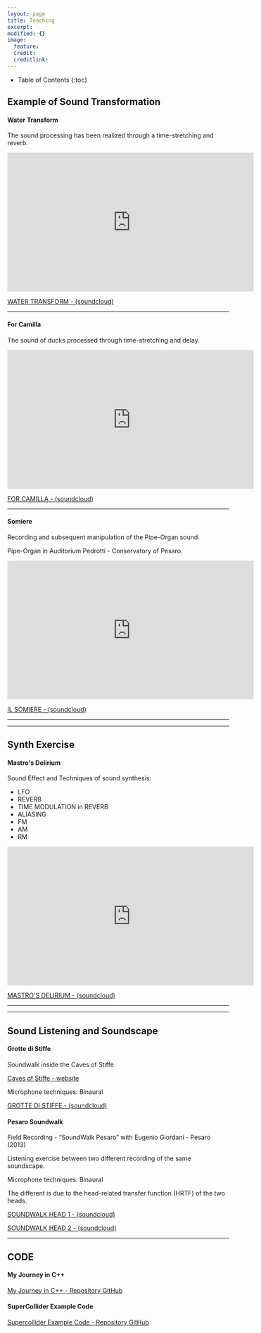 ```yaml
---
layout: page
title: Teaching
excerpt: 
modified: {} 
image:
  feature: 
  credit: 
  creditlink: 
---
```


* Table of Contents
{:toc}

## Example of Sound Transformation 

#### Water Transform

The sound processing has been realized through a time-stretching and reverb.

<iframe width="560" height="315" src="https://www.youtube.com/embed/uHYPPBytZ8I" frameborder="0" allowfullscreen></iframe>

[WATER TRANSFORM - (soundcloud)](https://soundcloud.com/anthony-di-furia/example-water-transform) 

---

#### For Camilla

The sound of ducks processed through time-stretching and delay.

<iframe width="560" height="315" src="https://www.youtube.com/embed/EdN8uVzsLQ8" frameborder="0" allowfullscreen></iframe>

[FOR CAMILLA - (soundcloud)](https://soundcloud.com/anthony-di-furia/for-camilla) 

---

#### Somiere

Recording and subsequent manipulation of the Pipe-Organ sound.

Pipe-Organ in Auditorium Pedrotti - Conservatory of Pesaro.

<iframe width="560" height="315" src="https://www.youtube.com/embed/5LBgWs2t5bQ" frameborder="0" allowfullscreen></iframe>

[IL SOMIERE - (soundcloud)](https://soundcloud.com/anthony-di-furia/il-somiere) 

---


---

## Synth Exercise 

#### Mastro's Delirium

Sound Effect and Techniques of sound synthesis:

- LFO
- REVERB
- TIME MODULATION in REVERB
- ALIASING
- FM
- AM
- RM

<iframe width="560" height="315" src="https://www.youtube.com/embed/h6kPW8sF5PQ" frameborder="0" allowfullscreen></iframe>

[MASTRO'S DELIRIUM - (soundcloud)](https://soundcloud.com/anthony-di-furia/mastros-delirium)

---

---

## Sound Listening and Soundscape 

#### Grotte di Stiffe

Soundwalk inside the Caves of Stiffe

[Caves of Stiffe - website](http://www.grottestiffe.it/)

Microphone techniques: Binaural

[GROTTE DI STIFFE - (soundcloud)](https://soundcloud.com/anthony-di-furia/grotte-di-stiffe)


#### Pesaro Soundwalk

Field Recording - “SoundWalk Pesaro” with Eugenio Giordani - Pesaro (2013)

Listening exercise between two different recording of the same soundscape.

Microphone techniques: Binaural 

The different is due to the head-related transfer function (HRTF) of the two heads. 

[SOUNDWALK HEAD 1 - (soundcloud)](https://soundcloud.com/anthony-di-furia/soundscape-pesaro-1)

[SOUNDWALK HEAD 2 - (soundcloud)](https://soundcloud.com/anthony-di-furia/soundscape-pesaro-2)


---

## CODE

#### My Journey in C++

[My Journey in C++ - Repository GitHub](https://github.com/anthonydifuria/My-Journey-in-Cpp)

#### SuperCollider Example Code

[Supercollider Example Code - Repository GitHub](https://github.com/anthonydifuria/supercollider_example_code)


